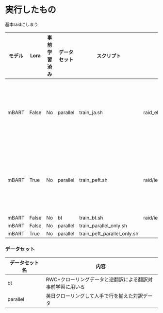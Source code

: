 # 実行したもの

基本raidにしまう

| モデル | Lora | 事前学習済み | データセット | スクリプト | 保存場所 | 備考 |
| ---- |----|----|----|----|---- | ---- |
| mBART | False | No | parallel | train_ja.sh |raid_elmo/home/lr/ieda/example_result/mbart_parallel_only| データシャッフル前|
| mBART | True | No | parallel | train_peft.sh | raid/ieda/example_result/lora_parallel_only| データシャッフル前 |
| mBART | False | No | bt | train_bt.sh | raid/ieda/examples_result/mbart_bt_pre_finetuned | |
| mBART | False |No | parallel | train_parallel_only.sh | | |
| mBART | True |No | parallel | train_peft_parallel_only.sh | | |





### データセット
|データセット名|内容|
|-- | -- |
|bt | RWC+クローリングデータと逆翻訳による翻訳対<br>事前学習に用いる |
|parallel | 英日クローリングして人手で行を揃えた対訳データ |